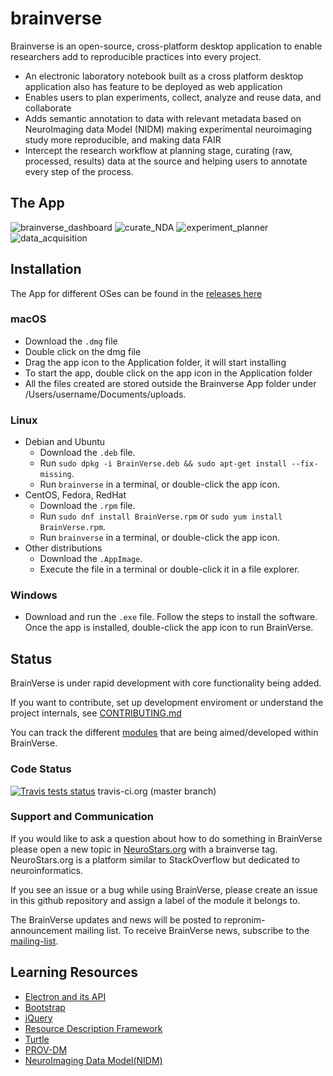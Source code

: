 # brainverse
Brainverse is an open-source, cross-platform desktop application to enable researchers add to reproducible practices into every project.

- An electronic laboratory notebook built as a cross platform desktop application also has feature to be deployed as web application 
- Enables users to plan experiments, collect, analyze and reuse data, and collaborate
- Adds semantic annotation to data with relevant metadata based on NeuroImaging data Model (NIDM) making experimental neuroimaging study more reproducible, and making data FAIR
- Intercept the research workflow at planning stage, curating (raw, processed, results) data at the source and helping users to annotate every step of the process.

## The App
![brainverse_dashboard](brainverse/eapp/public/images/BrainVerse_dashboard.png)
![curate_NDA](brainverse/eapp/public/images/CurateNDA.png)
![experiment_planner](brainverse/eapp/public/images/ExperimentPlanner.png)
![data_acquisition](brainverse/eapp/public/images/DataAcquisition.png)

## Installation
The App for different OSes can be found in the [releases here](https://github.com/ReproNim/brainverse/releases)
### macOS
- Download the `.dmg` file
- Double click on the dmg file
- Drag the app icon to the Application folder, it will start installing
- To start the app, double click on the app icon in the Application folder
- All the files created are stored outside the Brainverse App folder under /Users/username/Documents/uploads.

### Linux
- Debian and Ubuntu
  - Download the `.deb` file.
  - Run `sudo dpkg -i BrainVerse.deb && sudo apt-get install --fix-missing`.
  - Run `brainverse` in a terminal, or double-click the app icon.
- CentOS, Fedora, RedHat
  - Download the `.rpm` file.
  - Run `sudo dnf install BrainVerse.rpm` or `sudo yum install BrainVerse.rpm`.
  - Run `brainverse` in a terminal, or double-click the app icon.
- Other distributions
  - Download the `.AppImage`.
  - Execute the file in a terminal or double-click it in a file explorer.

### Windows
- Download and run the `.exe` file. Follow the steps to install the software. Once the app is installed, double-click the app icon to run BrainVerse.

## Status
BrainVerse is under rapid development with core functionality being added.

If you want to contribute, set up development enviroment or understand the project internals, see [CONTRIBUTING.md](CONTRIBUTING.md)

You can track the different [modules](https://github.com/ReproNim/brainverse/projects) that are being aimed/developed within BrainVerse.

### Code Status
[![Travis tests status](https://travis-ci.org/ReproNim/brainverse.svg?branch=master)](https://travis-ci.org/ReproNim/brainverse) travis-ci.org (master branch)

### Support and Communication
If you would like to ask a question about how to do something in BrainVerse please open a new topic in [NeuroStars.org](https://neurostars.org/) with a brainverse tag. NeuroStars.org is a platform similar to StackOverflow but dedicated to neuroinformatics.

If you see an issue or a bug while using BrainVerse, please create an issue in this github repository and assign a label of the module it belongs to.

The BrainVerse updates and news will be posted to repronim-announcement mailing list. To receive BrainVerse news, subscribe to the [mailing-list](https://www.nitrc.org/mailman/listinfo/repronim-announcement).


## Learning Resources

- [Electron and its API](http://electron.atom.io)
- [Bootstrap](http://getbootstrap.com)
- [jQuery](https://jQuery.com)
- [Resource Description Framework](https://www.w3.org/TR/2014/NOTE-rdf11-primer-20140225/)
- [Turtle](https://www.w3.org/TR/turtle/)
- [PROV-DM](https://www.w3.org/TR/prov-dm/)
- [NeuroImaging Data Model(NIDM)](http://nidm.nidash.org/)
